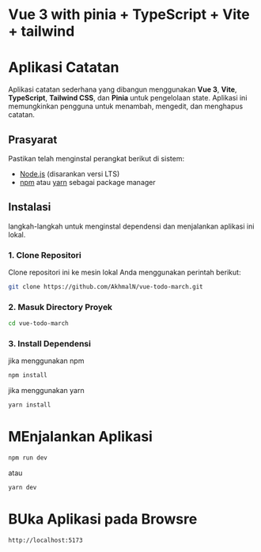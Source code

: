 # Vue 3 with pinia + TypeScript + Vite + tailwind

# Aplikasi Catatan

Aplikasi catatan sederhana yang dibangun menggunakan **Vue 3**, **Vite**, **TypeScript**, **Tailwind CSS**, dan **Pinia** untuk pengelolaan state. Aplikasi ini memungkinkan pengguna untuk menambah, mengedit, dan menghapus catatan.

## Prasyarat

Pastikan telah menginstal perangkat berikut di sistem:

- [Node.js](https://nodejs.org/) (disarankan versi LTS)
- [npm](https://www.npmjs.com/) atau [yarn](https://yarnpkg.com/) sebagai package manager

## Instalasi

langkah-langkah untuk menginstal dependensi dan menjalankan aplikasi ini lokal.

### 1. Clone Repositori

Clone repositori ini ke mesin lokal Anda menggunakan perintah berikut:

```bash
git clone https://github.com/AkhmalN/vue-todo-march.git
```

### 2. Masuk Directory Proyek

```bash
cd vue-todo-march
```

### 3. Install Dependensi

jika menggunakan npm

```bash
npm install
```

jika menggunakan yarn

```bash
yarn install
```

# MEnjalankan Aplikasi

```bash
npm run dev
```

atau

```bash
yarn dev
```

# BUka Aplikasi pada Browsre

```bash
http://localhost:5173
```
